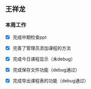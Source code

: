 ## 王祥龙
### 本周工作
- [x] 完成中期检查ppt
- [x] 完善了管理员添加课程的方法
- [x] 完成今日课程显示（未debug）
- [x] 完成保存文件功能（debug通过）
- [x] 完成导出课程表的功能（debug通过）

